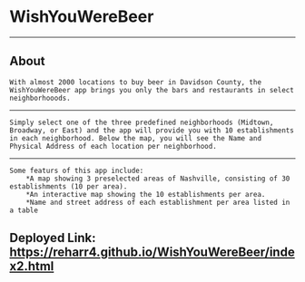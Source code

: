 # WishYouWereBeer
---
## About
    With almost 2000 locations to buy beer in Davidson County, the WishYouWereBeer app brings you only the bars and restaurants in select neighborhooods.
---
    Simply select one of the three predefined neighborhoods (Midtown, Broadway, or East) and the app will provide you with 10 establishments in each neighborhood. Below the map, you will see the Name and Physical Address of each location per neighborhood.
---
    Some featurs of this app include:
        *A map showing 3 preselected areas of Nashville, consisting of 30 establishments (10 per area).
        *An interactive map showing the 10 establishments per area.
        *Name and street address of each establishment per area listed in a table

## Deployed Link: https://reharr4.github.io/WishYouWereBeer/index2.html
